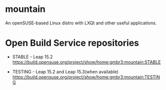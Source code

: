 # mountain
An openSUSE-based Linux distro with LXQt and other useful applications.

# Open Build Service repositories
* STABLE - Leap 15.2
https://build.opensuse.org/project/show/home:gmbr3:mountain:STABLE

* TESTING - Leap 15.2 and Leap 15.3(when available)
https://build.opensuse.org/project/show/home:gmbr3:mountain:TESTING
